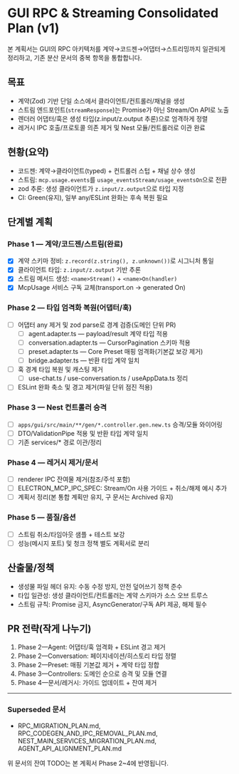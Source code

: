 # GUI RPC & Streaming Consolidated Plan (v1)

본 계획서는 GUI의 RPC 아키텍처를 계약→코드젠→어댑터→스트리밍까지 일관되게 정리하고, 기존 분산 문서의 중복 항목을 통합합니다.

## 목표

- 계약(Zod) 기반 단일 소스에서 클라이언트/컨트롤러/채널을 생성
- 스트림 엔드포인트(`streamResponse`)는 Promise가 아닌 Stream/On API로 노출
- 렌더러 어댑터/훅은 생성 타입(z.input/z.output 추론)으로 엄격하게 정렬
- 레거시 IPC 호출/프로토콜 의존 제거 및 Nest 모듈/컨트롤러로 이관 완료

## 현황(요약)

- 코드젠: 계약→클라이언트(typed) + 컨트롤러 스텁 + 채널 상수 생성
- 스트림: `mcp.usage.events`를 `usage_eventsStream/usage_eventsOn`으로 전환
- zod 추론: 생성 클라이언트가 `z.input/z.output`으로 타입 지정
- CI: Green(유지), 일부 any/ESLint 완화는 후속 복원 필요

## 단계별 계획

### Phase 1 — 계약/코드젠/스트림(완료)

- [x] 계약 스키마 정비: `z.record(z.string(), z.unknown())`로 시그니처 통일
- [x] 클라이언트 타입: `z.input/z.output` 기반 추론
- [x] 스트림 메서드 생성: `<name>Stream()` + `<name>On(handler)`
- [x] McpUsage 서비스 구독 교체(transport.on → generated On)

### Phase 2 — 타입 엄격화 복원(어댑터/훅)

- [ ] 어댑터 any 제거 및 zod parse로 경계 검증(도메인 단위 PR)
  - [ ] agent.adapter.ts — payload/result 계약 타입 적용
  - [ ] conversation.adapter.ts — CursorPagination 스키마 적용
  - [ ] preset.adapter.ts — Core Preset 매핑 엄격화(기본값 보강 제거)
  - [ ] bridge.adapter.ts — 반환 타입 계약 일치
- [ ] 훅 경계 타입 복원 및 캐스팅 제거
  - [ ] use-chat.ts / use-conversation.ts / useAppData.ts 정리
- [ ] ESLint 완화 축소 및 경고 제거(파일 단위 점진 적용)

### Phase 3 — Nest 컨트롤러 승격

- [ ] `apps/gui/src/main/**/gen/*.controller.gen.new.ts` 승격/모듈 와이어링
- [ ] DTO/ValidationPipe 적용 및 반환 타입 계약 일치
- [ ] 기존 services/\* 경로 이관/정리

### Phase 4 — 레거시 제거/문서

- [ ] renderer IPC 잔여물 제거(참조/주석 포함)
- [ ] ELECTRON_MCP_IPC_SPEC: Stream/On 사용 가이드 + 취소/해제 예시 추가
- [ ] 계획서 정리(본 통합 계획만 유지, 구 문서는 Archived 유지)

### Phase 5 — 품질/옵션

- [ ] 스트림 취소/타임아웃 샘플 + 테스트 보강
- [ ] 성능(메시지 포트) 및 청크 정책 별도 계획서로 분리

## 산출물/정책

- 생성물 파일 헤더 유지: 수동 수정 방지, 안전 덮어쓰기 정책 준수
- 타입 일관성: 생성 클라이언트/컨트롤러는 계약 스키마가 소스 오브 트루스
- 스트림 규칙: Promise 금지, AsyncGenerator/구독 API 제공, 해제 필수

## PR 전략(작게 나누기)

1. Phase 2—Agent: 어댑터/훅 엄격화 + ESLint 경고 제거
2. Phase 2—Conversation: 페이지네이션/히스토리 타입 정렬
3. Phase 2—Preset: 매핑 기본값 제거 + 계약 타입 정합
4. Phase 3—Controllers: 도메인 순으로 승격 및 모듈 연결
5. Phase 4—문서/레거시: 가이드 업데이트 + 잔여 제거

---

### Superseded 문서

- RPC_MIGRATION_PLAN.md, RPC_CODEGEN_AND_IPC_REMOVAL_PLAN.md, NEST_MAIN_SERVICES_MIGRATION_PLAN.md, AGENT_API_ALIGNMENT_PLAN.md

위 문서의 잔여 TODO는 본 계획서 Phase 2~4에 반영됩니다.
